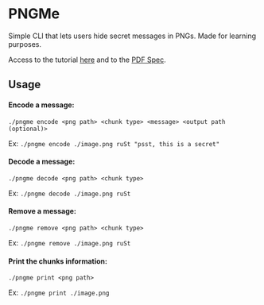 # PNGMe

Simple CLI that lets users hide secret messages in PNGs. Made for learning purposes.

Access to the tutorial [here](https://picklenerd.github.io/pngme_book/introduction.html) and to the [PDF Spec](http://www.libpng.org/pub/png/spec/1.2/PNG-Structure.html).

## Usage

#### Encode a message:
`./pngme encode <png path> <chunk type> <message> <output path (optional)>`

Ex: `./pngme encode ./image.png ruSt "psst, this is a secret"`

#### Decode a message:
`./pngme decode <png path> <chunk type>`

Ex: `./pngme decode ./image.png ruSt`

#### Remove a message:
`./pngme remove <png path> <chunk type>`

Ex: `./pngme remove ./image.png ruSt`

#### Print the chunks information:
`./pngme print <png path>`

Ex: `./pngme print ./image.png`
